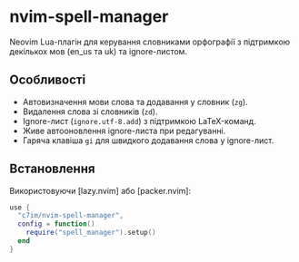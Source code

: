 
# nvim-spell-manager

Neovim Lua-плагін для керування словниками орфографії з підтримкою декількох мов (en_us та uk) та ignore-листом.

## Особливості

- Автовизначення мови слова та додавання у словник (`zg`).
- Видалення слова зі словників (`zd`).
- Ignore-лист (`ignore.utf-8.add`) з підтримкою LaTeX-команд.
- Живе автооновлення ignore-листа при редагуванні.
- Гаряча клавіша `gi` для швидкого додавання слова у ignore-лист.

## Встановлення

Використовуючи [lazy.nvim] або [packer.nvim]:

```lua
use {
  "c7im/nvim-spell-manager",
  config = function()
    require("spell_manager").setup()
  end
}
```
